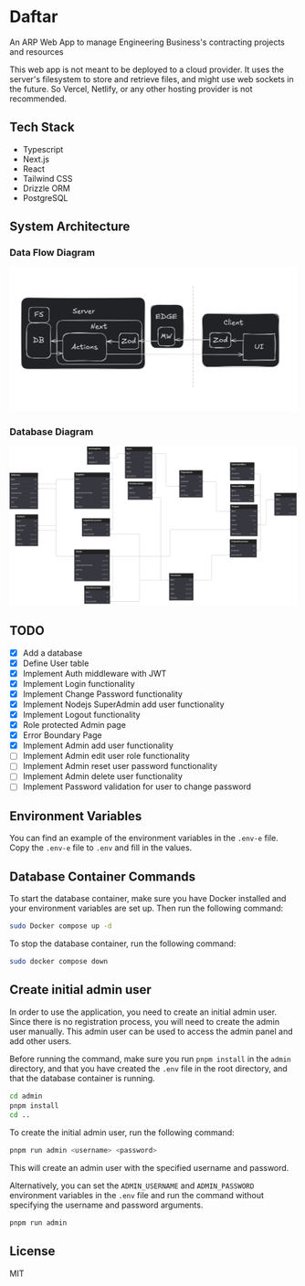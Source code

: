 # Daftar

An ARP Web App to manage Engineering Business's contracting projects and resources

This web app is not meant to be deployed to a cloud provider.
It uses the server's filesystem to store and retrieve files, and might use web sockets in the future.
So Vercel, Netlify, or any other hosting provider is not recommended.


## Tech Stack
- Typescript
- Next.js
- React
- Tailwind CSS
- Drizzle ORM
- PostgreSQL

## System Architecture

### Data Flow Diagram
![Data Flow Diagram](/docs/images/system-design-data-validation.png)

### Database Diagram
![Database Diagram](/docs/images/system-design-database-diagram.svg)

## TODO

- [x] Add a database
- [x] Define User table
- [x] Implement Auth middleware with JWT
- [x] Implement Login functionality
- [x] Implement Change Password functionality
- [x] Implement Nodejs SuperAdmin add user functionality
- [x] Implement Logout functionality
- [x] Role protected Admin page
- [x] Error Boundary Page
- [x] Implement Admin add user functionality
- [ ] Implement Admin edit user role functionality
- [ ] Implement Admin reset user password functionality
- [ ] Implement Admin delete user functionality
- [ ] Implement Password validation for user to change password

## Environment Variables
You can find an example of the environment variables in the `.env-e` file.
Copy the `.env-e` file to `.env` and fill in the values.

## Database Container Commands

To start the database container, make sure you have Docker installed and your environment variables are set up. Then run the following command:

```bash
sudo Docker compose up -d
```

To stop the database container, run the following command:

```bash
sudo docker compose down
```

## Create initial admin user

In order to use the application, you need to create an initial admin user. Since there is no registration process, you will need to create the admin user manually. This admin user can be used to access the admin panel and add other users.

Before running the command, make sure you run `pnpm install` in the `admin` directory, and that you have created the `.env` file in the root directory, and that the database container is running.

```bash
cd admin
pnpm install
cd ..
```

To create the initial admin user, run the following command:

```bash
pnpm run admin <username> <password>
```

This will create an admin user with the specified username and password.

Alternatively, you can set the `ADMIN_USERNAME` and `ADMIN_PASSWORD` environment variables in the `.env` file and run the command without specifying the username and password arguments.

```bash
pnpm run admin
```
  
## License

MIT
